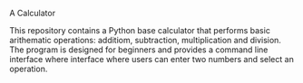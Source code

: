 A Calculator

This repository contains a Python base calculator that performs basic arithematic operations: additiom, subtraction, multiplication and division. The program is designed for beginners and provides a command line interface where interface where users can enter two numbers and select an operation.

